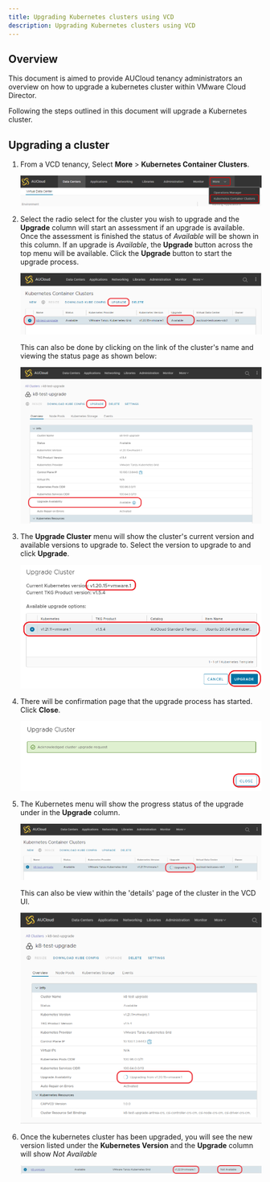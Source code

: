 ```yaml
---
title: Upgrading Kubernetes clusters using VCD
description: Upgrading Kubernetes clusters using VCD
---
```


## Overview
This document is aimed to provide AUCloud tenancy administrators an overview on how to upgrade a kubernetes cluster within VMware Cloud Director.

Following the steps outlined in this document will upgrade a Kubernetes cluster.

## Upgrading a cluster

1. From a VCD tenancy, Select **More** > **Kubernetes Container Clusters**.

    ![vcd main](./assets/01-vcd-main.png)

2. Select the radio select for the cluster you wish to upgrade and the **Upgrade** column will start an assessment if an upgrade is available.  Once the assessment is finished the status of *Available* will be shown in this column.  If an upgrade is *Available*, the **Upgrade** button across the top menu will be available.  Click the **Upgrade** button to start the upgrade process.

    ![vcd kubernetes](./assets/upgrade_cluster_01a.png)
	
	This can also be done by clicking on the link of the cluster's name and viewing the status page as shown below:
	
	![vcd kubernetes](./assets/upgrade_cluster_01b.png)

3. The **Upgrade Cluster** menu will show the cluster's current version and available versions to upgrade to.  Select the version to upgrade to and click **Upgrade**.

    ![place holder](./assets/upgrade_cluster_02.png)

4. There will be confirmation page that the upgrade process has started.  Click **Close**.

    ![place holder](./assets/upgrade_cluster_02b.png)

5. The Kubernetes menu will show the progress status of the upgrade under in the **Upgrade** column.

	![place holder](./assets/upgrade_cluster_03a.png)

	This can also be view within the 'details' page of the cluster in the VCD UI.

    ![place holder](./assets/upgrade_cluster_03b.png)

6. Once the kubernetes cluster has been upgraded, you will see the new version listed under the **Kubernetes Version** and the **Upgrade** column will show *Not Available*

	![place holder](./assets/upgrade_cluster_04.png)